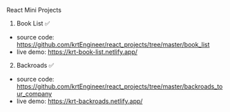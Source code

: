 React Mini Projects

1. Book List :white_check_mark:

- source code: https://github.com/krtEngineer/react_projects/tree/master/book_list
- live demo: https://krt-book-list.netlify.app/

2. Backroads :white_check_mark:

- source code: https://github.com/krtEngineer/react_projects/tree/master/backroads_tour_company
- live demo: https://krt-backroads.netlify.app/
